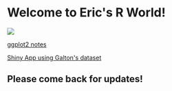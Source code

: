 # Welcome to Eric's R World!

![](http://d3gnp09177mxuh.cloudfront.net/tech-page-images/r.png)

[ggplot2 notes](https://privefl.github.io/R-presentation/ggplot2.html#1)

[Shiny App using Galton's dataset](https://eleakin.shinyapps.io/DDP3/)

## Please come back for updates!
